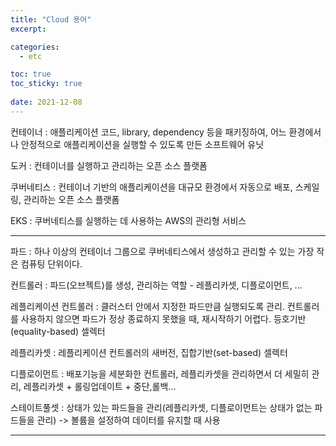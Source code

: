 ```yaml
---
title: "Cloud 용어"
excerpt:

categories:
  - etc

toc: true
toc_sticky: true
 
date: 2021-12-08
---
```




컨테이너 : 애플리케이션 코드, library, dependency 등을 패키징하여, 어느 환경에서나 안정적으로 애플리케이션을 실행할 수 있도록 만든 소프트웨어 유닛

도커 : 컨테이너를 실행하고 관리하는 오픈 소스 플랫폼

쿠버네티스 : 컨테이너 기반의 애플리케이션을 대규모 환경에서 자동으로 배포, 스케일링, 관리하는 오픈 소스 플랫폼

EKS : 쿠버네티스를 실행하는 데 사용하는 AWS의 관리형 서비스

---

파드 : 하나 이상의 컨테이너 그룹으로 쿠버네티스에서 생성하고 관리할 수 있는 가장 작은 컴퓨팅 단위이다.

컨트롤러 : 파드(오브젝트)를 생성, 관리하는 역할 - 레플리카셋, 디플로이먼트, ...

레플리케이션 컨트롤러 : 클러스터 안에서 지정한 파드만큼 실행되도록 관리. 컨트롤러를 사용하지 않으면 파드가 정상 종료하지 못했을 때, 재시작하기 어렵다. 등호기반(equality-based) 셀렉터

레플리카셋 : 레플리케이션 컨트롤러의 새버전, 집합기반(set-based) 셀렉터

디플로이먼트 : 배포기능을 세분화한 컨트롤러, 레플리카셋을 관리하면서 더 세밀히 관리, 레플리카셋 + 롤링업데이트 + 중단,롤백...

스테이트풀셋 : 상태가 있는 파드들을 관리(레플리카셋, 디플로이먼트는 상태가 없는 파드들을 관리) -> 볼륨을 설정하여 데이터를 유지할 때 사용

---

